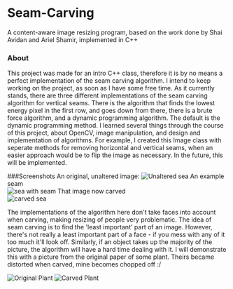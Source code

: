 # Seam-Carving
A content-aware image resizing program, based on the work done by Shai Avidan and Ariel Shamir, implemented in C++

### About
This project was made for an intro C++ class, therefore it is by no means a perfect implementation of the seam carving algorithm. I intend to keep working on the project, as soon as I have some free time. As it currently stands, there are three different implementations of the seam carving algorithm for vertical seams. There is the algorithm that finds the lowest energy pixel in the first row, and goes down from there, there is a brute force algorithm, and a dynamic programming algorithm. The default is the dynamic programming method. I learned several things through the course of this project, about OpenCV, image manipulation, and design and implementation of algorithms. For example, I created this Image class with seperate methods for removing horizontal and vertical seams, when an easier approach would be to flip the image as necessary. In the future, this will be implemented.

###Screenshots
An original, unaltered image: 
![Unaltered sea](Seam-Carving/pictures/sea-thai.jpg) 
An example seam  
![sea with seam](https://github.com/Aaron-G-9/Seam-Carving/pictures/SEAM_sea.png) 
That image now carved  
![carved sea](https://github.com/Aaron-G-9/Seam-Carving/pictures/sea-carved.png) 


The implementations of the algorithm here don't take faces into account when carving, making resizing of people very problematic. The idea of seam carving is to find the 'least important' part of an image. However, there's not really a least important part of a face - if you mess with any of it too much it'll look off. Similarly, if an object takes up the majority of the picture, the algorithm will have a hard time dealing with it. I will demonstrate this with a picture from the original paper of some plant. Theirs became distorted when carved, mine becomes chopped off :/  


![Original Plant](https://github.com/Aaron-G-9/Seam-Carving/pictures/bad-plant.png) 
![Carved Plant](https://github.com/Aaron-G-9/Seam-Carving/pictures/plant-carved.png) 
